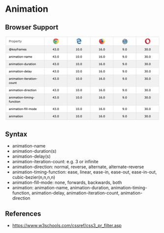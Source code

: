 # Animation

## Browser Support
![browser-support](./pix/browser-support-animation.png)

## Syntax
* animation-name
* animation-duration(s)
* animation-delay(s)
* animation-iteration-count: e.g. 3 or infinite
* animation-direction: normal, reverse, alternate, alternate-reverse
* animation-timing-function: ease, linear, ease-in, ease-out, ease-in-out, cubic-bezier(n,n,n,n)
* animation-fill-mode: none, forwards, backwards, both
* animation: animation-name, animation-duration, animation-timing-function, animation-delay, animation-iteration-count, animation-direction


## References
* https://www.w3schools.com/cssref/css3_pr_filter.asp
